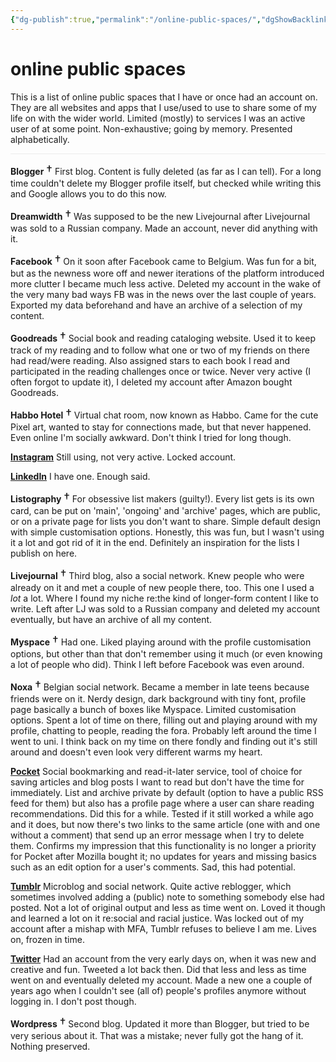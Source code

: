 ```yaml
---
{"dg-publish":true,"permalink":"/online-public-spaces/","dgShowBacklinks":true}
---
```


# online public spaces
<p style="border-bottom: 1px solid #ececec; padding-bottom: 1em;">This is a list of online public spaces that I have or once had an account on. They are all websites and apps that I use/used to use to share some of my life on with the wider world. Limited (mostly) to services I was an active user of at some point. Non-exhaustive; going by memory. Presented alphabetically.</p>

**Blogger** <span style="font-size: 1.4em;">†</span>
  First blog. Content is fully deleted (as far as I can tell). For a long time couldn't delete my Blogger profile itself, but checked while writing this and Google allows you to do this now.

**Dreamwidth** <span style="font-size: 1.4em;">†</span>
  Was supposed to be the new Livejournal after Livejournal was sold to a Russian company. Made an account, never did anything with it.

**Facebook** <span style="font-size: 1.4em;">†</span>
  On it soon after Facebook came to Belgium. Was fun for a bit, but as the newness wore off and newer iterations of the platform introduced more clutter I became much less active. Deleted my account in the wake of the very many bad ways FB was in the news over the last couple of years. Exported my data beforehand and have an archive of a selection of my content.

**Goodreads** <span style="font-size: 1.4em;">†</span>
  Social book and reading cataloging website. Used it to keep track of my reading and to follow what one or two of my friends on there had read/were reading. Also assigned stars to each book I read and participated in the reading challenges once or twice. Never very active (I often forgot to update it), I deleted my account after Amazon bought Goodreads.

**Habbo Hotel** <span style="font-size: 1.4em;">†</span>
  Virtual chat room, now known as Habbo. Came for the cute Pixel art, wanted to stay for connections made, but that never happened. Even online I'm socially awkward. Don't think I tried for long though.

**[Instagram](https://www.instagram.com/mrhappyboots/)** 
  Still using, not very active. Locked account. 

**[LinkedIn](https://be.linkedin.com/in/tijs-boussier)**
  I have one. Enough said.

**Listography** <span style="font-size: 1.4em;">†</span>
  For obsessive list makers (guilty!). Every list gets is its own card, can be put on 'main', 'ongoing' and 'archive' pages, which are public, or on a private page for lists you don't want to share. Simple default design with simple customisation options. Honestly, this was fun, but I wasn't using it a lot and got rid of it in the end. Definitely an inspiration for the lists I publish on here.

**Livejournal** <span style="font-size: 1.4em;">†</span>
  Third blog, also a social network. Knew people who were already on it and met a couple of new people there, too. This one I used a *lot* a lot. Where I found my niche re:the kind of longer-form content I like to write. Left after LJ was sold to a Russian company and deleted my account eventually, but have an archive of all my content.

**Myspace** <span style="font-size: 1.4em;">†</span>
  Had one. Liked playing around with the profile customisation options, but other than that don't remember using it much (or even knowing a lot of people who did). Think I left before Facebook was even around.

**Noxa** <span style="font-size: 1.4em;">†</span>
  Belgian social network. Became a member in late teens because friends were on it. Nerdy design, dark background with tiny font, profile page basically a bunch of boxes like Myspace. Limited customisation options. Spent a lot of time on there, filling out and playing around with my profile, chatting to people, reading the fora. Probably left around the time I went to uni. I think back on my time on there fondly and finding out it's still around and doesn't even look very different warms my heart.

**[Pocket](https://getpocket.com/@70Gddp2cTN09cg4dh8A47c5Acqg7T28fR33Tj2U925L05bB0Z7b21Z78a7dfX62d?src=navbar)**
  Social bookmarking and read-it-later service, tool of choice for saving articles and blog posts I want to read but don't have the time for immediately. List and archive private by default (option to have a public RSS feed for them) but also has a profile page where a user can share reading recommendations. Did this for a while. Tested if it still worked a while ago and it does, but now there's two links to the same article (one with and one without a comment) that send up an error message when I try to delete them. Confirms my impression that this functionality is no longer a priority for Pocket after Mozilla bought it; no updates for years and missing basics such as an edit option for a user's comments. Sad, this had potential.  

**[Tumblr](https://mrhappyboots.tumblr.com/)**
  Microblog and social network. Quite active reblogger, which sometimes involved adding a (public) note to something somebody else had posted. Not a lot of original output and less as time went on. Loved it though and learned a lot on it re:social and racial justice. Was locked out of my account after a mishap with MFA, Tumblr refuses to believe I am me. Lives on, frozen in time.

**[Twitter](https://twitter.com/tijsboussier)**
  Had an account from the very early days on, when it was new and creative and fun. Tweeted a lot back then. Did that less and less as time went on and eventually deleted my account. Made a new one a couple of years ago when I couldn't see (all of) people's profiles anymore without logging in. I don't post though.

**Wordpress** <span style="font-size: 1.4em;">†</span>
  Second blog. Updated it more than Blogger, but tried to be very serious about it. That was a mistake; never fully got the hang of it. Nothing preserved.
